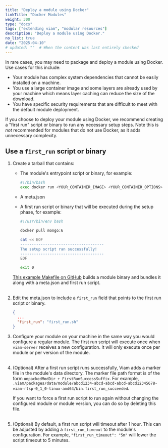 ```yaml
---
title: "Deploy a module using Docker"
linkTitle: "Docker Modules"
weight: 300
type: "docs"
tags: ["extending viam", "modular resources"]
description: "Deploy a module using Docker."
no_list: true
date: "2025-04-10"
# updated: ""  # When the content was last entirely checked
---
```


In rare cases, you may need to package and deploy a module using Docker.
Use cases for this include:

- Your module has complex system dependencies that cannot be easily installed on a machine.
- You use a large container image and some layers are already used by your machine which means layer caching can reduce the size of the download.
- You have specific security requirements that are difficult to meet with the default module deployment.

If you choose to deploy your module using Docker, we recommend creating a "first run" script or binary to run any necessary setup steps.
Note this is _not_ recommended for modules that do not use Docker, as it adds unnecessary complexity.

## Use a `first_run` script or binary

1. Create a tarball that contains:

   - The module's entrypoint script or binary, for example:

     ```sh {id="terminal-prompt" class="command-line" data-prompt="$"}
     #!/bin/bash
     exec docker run <YOUR_CONTAINER_IMAGE> <YOUR_CONTAINER_OPTIONS>
     ```

   - A <file>meta.json</file>
   - A first run script or binary that will be executed during the setup phase, for example:

     ```sh {id="terminal-prompt" class="command-line" data-prompt="$"}
     #!/usr/bin/env bash

     docker pull mongo:6

     cat << EOF
     -------------------------------------
     The setup script ran successfully!
     -------------------------------------
     EOF

     exit 0
     ```

   [This example Makefile on GitHub](https://github.com/viam-labs/wifi-sensor/blob/7823b6ad3edcbbbf20b06c34b3181453f5f3f078/Makefile) builds a module binary and bundles it along with a <file>meta.json</file> and first run script.<br><br>

1. Edit the <file>meta.json</file> to include a `first_run` field that points to the first run script or binary.

   ```json
   {
     ...
     "first_run": "first_run.sh"
   }
   ```

1. Configure your module on your machine in the same way you would configure a regular module.
   The first run script will execute once when `viam-server` receives a new configuration.
   It will only execute once per module or per version of the module.<br><br>

1. (Optional) After a first run script runs successfully, Viam adds a marker file in the module's data directory.
   The marker file path format is of the form `unpackedModDir + FirstRunSuccessSuffix`.
   For example, `.viam/packages/data/module/abcd1234-abcd-abcd-abcd-abcd12345678-viam-rtsp-0_1_0-linux-amd64/bin.first_run_succeeded`.

   If you want to force a first run script to run again without changing the configured module or module version, you can do so by deleting this file.<br><br>

1. (Optional) By default, a first run script will timeout after 1 hour.
   This can be adjusted by adding a `first_run_timeout` to the module's configuration.
   For example, `"first_run_timeout": "5m"` will lower the script timeout to 5 minutes.
